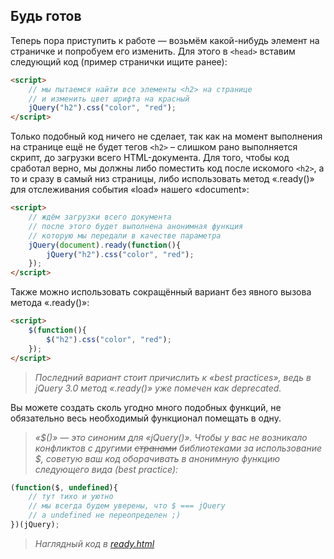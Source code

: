 ## Будь готов

Теперь пора приступить к работе — возьмём какой-нибудь элемент на страничке и попробуем его изменить. 
Для этого в `<head>` вставим следующий код (пример странички ищите ранее):

```html
<script>
    // мы пытаемся найти все элементы <h2> на странице
    // и изменить цвет шрифта на красный
    jQuery("h2").css("color", "red");
</script>
```

Только подобный код ничего не сделает, так как на момент выполнения на странице ещё не будет тегов `<h2>` –
слишком рано выполняется скрипт, до загрузки всего HTML-документа. Для того, чтобы код сработал верно, 
мы должны либо поместить код после искомого `<h2>`, а то и сразу в самый низ страницы, либо использовать метод 
«.ready()» для отслеживания события «load» нашего «document»:

```html
<script>
    // ждём загрузки всего документа
    // после этого будет выполнена анонимная функция
    // которую мы передали в качестве параметра
    jQuery(document).ready(function(){
        jQuery("h2").css("color", "red");
    });
</script>
```

Также можно использовать сокращённый вариант без явного вызова метода «.ready()»:

```html
<script>
    $(function(){
        $("h2").css("color", "red");
    });
</script>
```

> _Последний вариант стоит причислить к «best practices», ведь в jQuery 3.0 метод «.ready()» уже помечен как deprecated._

Вы можете создать сколь угодно много подобных функций, не обязательно весь необходимый функционал помещать в одну.

> _«$()» — это синоним для «jQuery()». Чтобы у вас не возникало конфликтов с другими ~~странами~~ библиотеками
за использование $, советую ваш код оборачивать в анонимную функцию следующего вида (best practice):_

```javascript
(function($, undefined){
    // тут тихо и уютно
    // мы всегда будем уверены, что $ === jQuery
    // a undefined не переопределен ;)
})(jQuery);
```

> _Наглядный код в [ready.html](http://anton.shevchuk.name/book/code/ready.html)_
